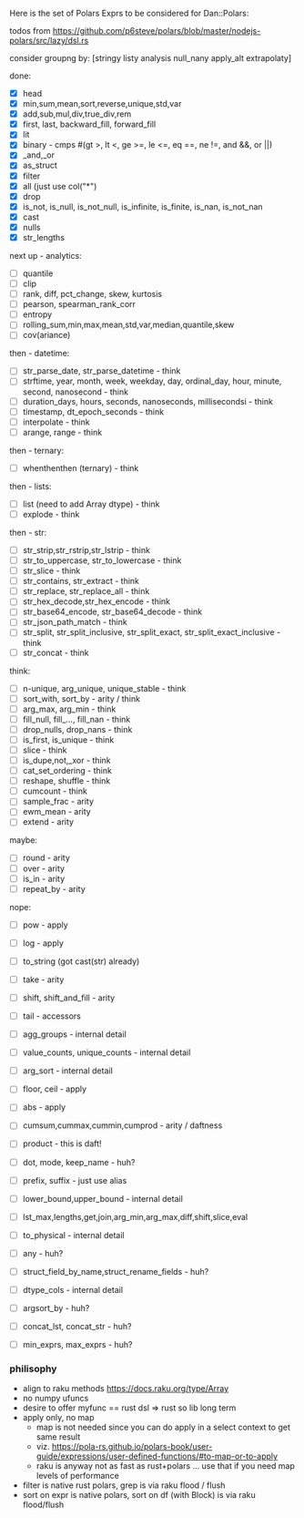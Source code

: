 Here is the set of Polars Exprs to be considered for Dan::Polars:

todos from https://github.com/p6steve/polars/blob/master/nodejs-polars/src/lazy/dsl.rs

consider groupng by: [stringy listy analysis null_nany apply_alt extrapolaty]

done:
- [x] head
- [x] min,sum,mean,sort,reverse,unique,std,var
- [x] add,sub,mul,div,true_div,rem
- [x] first, last, backward_fill, forward_fill
- [x] lit
- [x] binary - cmps #(gt >, lt <, ge >=, le <=, eq ==, ne !=, and &&, or ||)
- [x] _and,_or
- [x] as_struct
- [x] filter
- [x] all (just use col("*")
- [x] drop
- [x] is_not, is_null, is_not_null, is_infinite, is_finite, is_nan, is_not_nan
- [x] cast
- [x] nulls
- [x] str_lengths

next up - analytics:
- [ ] quantile                     
- [ ] clip                         
- [ ] rank, diff, pct_change, skew, kurtosis
- [ ] pearson, spearman_rank_corr
- [ ] entropy
- [ ] rolling_sum,min,max,mean,std,var,median,quantile,skew
- [ ] cov(ariance)

then - datetime:
- [ ] str_parse_date, str_parse_datetime - think
- [ ] strftime, year, month, week, weekday, day, ordinal_day, hour, minute, second, nanosecond - think
- [ ] duration_days, hours, seconds, nanoseconds, millisecondsi - think
- [ ] timestamp, dt_epoch_seconds  - think
- [ ] interpolate                  - think
- [ ] arange, range                - think

then - ternary:
- [ ] whenthenthen (ternary)       - think

then - lists:
- [ ] list (need to add Array dtype) - think
- [ ] explode                      - think

then - str:
- [ ] str_strip,str_rstrip,str_lstrip - think
- [ ] str_to_uppercase, str_to_lowercase - think
- [ ] str_slice                    - think
- [ ] str_contains, str_extract    - think
- [ ] str_replace, str_replace_all - think
- [ ] str_hex_decode,str_hex_encode - think
- [ ] str_base64_encode, str_base64_decode - think
- [ ] str_json_path_match          - think
- [ ] str_split, str_split_inclusive, str_split_exact, str_split_exact_inclusive - think
- [ ] str_concat                   - think

think:
- [ ] n-unique, arg_unique, unique_stable - think
- [ ] sort_with, sort_by           - arity / think
- [ ] arg_max, arg_min             - think
- [ ] fill_null, fill_..., fill_nan - think
- [ ] drop_nulls, drop_nans        - think
- [ ] is_first, is_unique          - think
- [ ] slice                        - think
- [ ] is_dupe,not,_xor             - think
- [ ] cat_set_ordering             - think
- [ ] reshape, shuffle             - think
- [ ] cumcount                     - think
- [ ] sample_frac                  - arity
- [ ] ewm_mean                     - arity
- [ ] extend                       - arity

maybe:
- [ ] round                        - arity
- [ ] over                         - arity
- [ ] is_in                        - arity
- [ ] repeat_by                    - arity

nope:
- [ ] pow                          - apply
- [ ] log                          - apply
- [ ] to_string (got cast(str) already)
- [ ] take                         - arity
- [ ] shift, shift_and_fill        - arity
- [ ] tail                         - accessors
- [ ] agg_groups                   - internal detail
- [ ] value_counts, unique_counts  - internal detail
- [ ] arg_sort                     - internal detail
- [ ] floor, ceil                  - apply
- [ ] abs                          - apply
- [ ] cumsum,cummax,cummin,cumprod - arity / daftness
- [ ] product                      - this is daft!
- [ ] dot, mode, keep_name         - huh?
- [ ] prefix, suffix               - just use alias
- [ ] lower_bound,upper_bound      - internal detail 
- [ ] lst_max,lengths,get,join,arg_min,arg_max,diff,shift,slice,eval
- [ ] to_physical                  - internal detail
- [ ] any                          - huh?
- [ ] struct_field_by_name,struct_rename_fields - huh?
- [ ] dtype_cols                   - internal detail
- [ ] argsort_by                   - huh?
- [ ] concat_lst, concat_str       - huh?
- [ ] min_exprs, max_exprs         - huh?


### philisophy
- align to raku methods https://docs.raku.org/type/Array
- no numpy ufuncs
- desire to offer myfunc == rust dsl => rust so lib long term
- apply only, no map
  - map is not needed since you can do apply in a select context to get same result
  - viz. https://pola-rs.github.io/polars-book/user-guide/expressions/user-defined-functions/#to-map-or-to-apply
  - raku is anyway not as fast as rust+polars ... use that if you need map levels of performance
- filter is native rust polars, grep is via raku flood / flush
- sort on expr is native polars, sort on df (with Block) is via raku flood/flush
